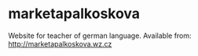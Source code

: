 # marketapalkoskova
Website for teacher of german language. Available from: http://marketapalkoskova.wz.cz
